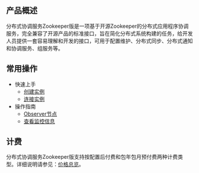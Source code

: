 ## 产品概述
分布式协调服务Zookeeper版是一项基于开源Zookeeper的分布式应用程序协调服务，完全兼容了开源产品的标准接口，旨在简化分布式系统构建的任务，给开发人员提供一套容易理解和开发的接口，可用于配置维护、分布式同步、分布式通知和协调服务、组服务等。</br>

## 常用操作

- 快速上手
	- [创建实例](../Getting-Started/Create-ZK.md)
	- [连接实例](../Best-Practices/Connect-ZK.md)
- 操作指南
	- [Observer节点](../Operation-Guide/Observer.md)
	- [查看监控信息](../Operation-Guide/Monitoring.md)
	


## 计费
分布式协调服务Zookeeper版支持按配置后付费和包年包月预付费两种计费类型。详细说明请参见：[价格总览](../Pricing/Price-Overview.md)。

